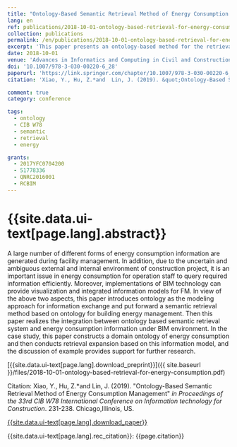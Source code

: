 ```yaml
---
title: "Ontology-Based Semantic Retrieval Method of Energy Consumption Management"
lang: en
ref: publications/2018-10-01-ontology-based-retrieval-for-energy-consumption
collection: publications
permalink: /en/publications/2018-10-01-ontology-based-retrieval-for-energy-consumption
excerpt: 'This paper presents an ontology-based method for the retrieval of energy consumption data.'
date: 2018-10-01
venue: 'Advances in Informatics and Computing in Civil and Construction Engineering'
doi: '10.1007/978-3-030-00220-6_28'
paperurl: 'https://link.springer.com/chapter/10.1007/978-3-030-00220-6_28'
citation: 'Xiao, Y., Hu, Z.*and  Lin, J. (2019). &quot;Ontology-Based Semantic Retrieval Method of Energy Consumption Management&quot; <i>in Advances in Informatics and Computing in Civil and Construction Engineering</i>. 231-238. Springer International Publishing. Chicago,Illinois, US.'

comment: true
category: conference

tags: 
  - ontology
  - CIB W78
  - semantic
  - retrieval
  - energy

grants:
  - 2017YFC0704200
  - 51778336
  - QNRC2016001
  - RCBIM
---
```



{{site.data.ui-text[page.lang].abstract}}
====

A large number of different forms of energy consumption information are generated during facility management. In addition, due to the uncertain and ambiguous external and internal environment of construction project, it is an important issue in energy consumption for operation staff to query required information efficiently. Moreover, implementations of BIM technology can provide visualization and integrated information models for FM. In view of the above two aspects, this paper introduces ontology as the modeling approach for information exchange and put forward a semantic retrieval method based on ontology for building energy management. Then this paper realizes the integration between ontology based semantic retrieval system and energy consumption information under BIM environment. In the case study, this paper constructs a domain ontology of energy consumption and then conducts retrieval expansion based on this information model, and the discussion of example provides support for further research. 

[{{site.data.ui-text[page.lang].download_preprint}}]({{ site.baseurl }}/files/2018-10-01-ontology-based-retrieval-for-energy-consumption.pdf)

Citation: Xiao, Y., Hu, Z.*and  Lin, J. (2019). &quot;Ontology-Based Semantic Retrieval Method of Energy Consumption Management&quot; <i>in Proceedings of the 33rd CIB W78 International Conference on Information technology for Construction</i>. 231-238. Chicago,Illinois, US.

[{{site.data.ui-text[page.lang].download_paper}}](https://link.springer.com/chapter/10.1007/978-3-030-00220-6_28)

{{site.data.ui-text[page.lang].rec_citation}}: {{page.citation}}
